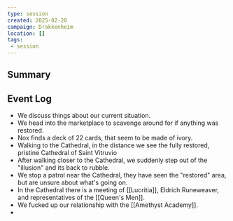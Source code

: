 ```yaml
---
type: session
created: 2025-02-20
campaign: Drakkenheim
location: []
tags:
 - session
---
```



## Summary

## Event Log

- We discuss things about our current situation.
- We head into the marketplace to scavenge around for if anything was restored.
- Nox finds a deck of 22 cards, that seem to be made of ivory.
- Walking to the Cathedral, in the distance we see the fully restored, pristine Cathedral of Saint Vitruvio
- After walking closer to the Cathedral, we suddenly step out of the "illusion" and its back to rubble.
- We stop a patrol near the Cathedral, they have seen the "restored" area, but are unsure about what's going on.
- In the Cathedral there is a meeting of [[Lucritia]], Eldrich Runeweaver, and representatives of the [[Queen's Men]].
- We fucked up our relationship with the [[Amethyst Academy]].
- 


